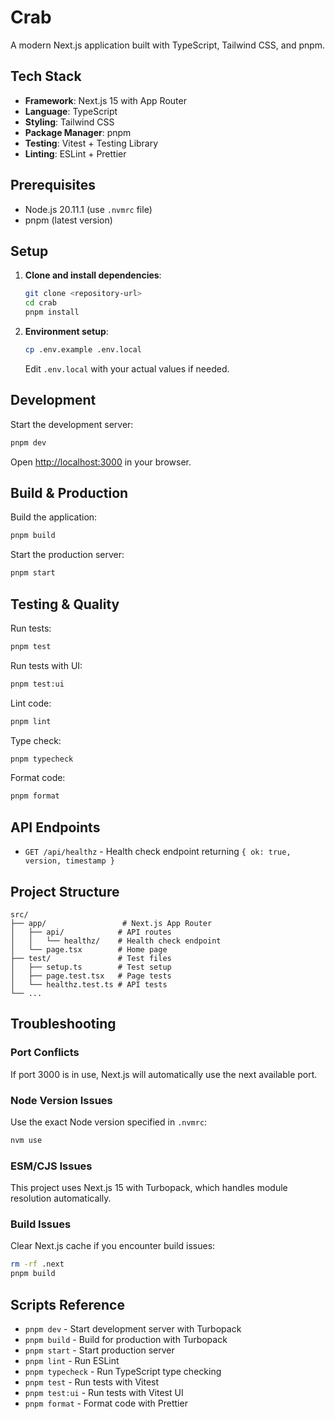 # Crab

A modern Next.js application built with TypeScript, Tailwind CSS, and pnpm.

## Tech Stack

- **Framework**: Next.js 15 with App Router
- **Language**: TypeScript
- **Styling**: Tailwind CSS
- **Package Manager**: pnpm
- **Testing**: Vitest + Testing Library
- **Linting**: ESLint + Prettier

## Prerequisites

- Node.js 20.11.1 (use `.nvmrc` file)
- pnpm (latest version)

## Setup

1. **Clone and install dependencies**:
   ```bash
   git clone <repository-url>
   cd crab
   pnpm install
   ```

2. **Environment setup**:
   ```bash
   cp .env.example .env.local
   ```
   Edit `.env.local` with your actual values if needed.

## Development

Start the development server:
```bash
pnpm dev
```

Open [http://localhost:3000](http://localhost:3000) in your browser.

## Build & Production

Build the application:
```bash
pnpm build
```

Start the production server:
```bash
pnpm start
```

## Testing & Quality

Run tests:
```bash
pnpm test
```

Run tests with UI:
```bash
pnpm test:ui
```

Lint code:
```bash
pnpm lint
```

Type check:
```bash
pnpm typecheck
```

Format code:
```bash
pnpm format
```

## API Endpoints

- `GET /api/healthz` - Health check endpoint returning `{ ok: true, version, timestamp }`

## Project Structure

```
src/
├── app/                 # Next.js App Router
│   ├── api/            # API routes
│   │   └── healthz/    # Health check endpoint
│   └── page.tsx        # Home page
├── test/               # Test files
│   ├── setup.ts        # Test setup
│   ├── page.test.tsx   # Page tests
│   └── healthz.test.ts # API tests
└── ...
```

## Troubleshooting

### Port Conflicts
If port 3000 is in use, Next.js will automatically use the next available port.

### Node Version Issues
Use the exact Node version specified in `.nvmrc`:
```bash
nvm use
```

### ESM/CJS Issues
This project uses Next.js 15 with Turbopack, which handles module resolution automatically.

### Build Issues
Clear Next.js cache if you encounter build issues:
```bash
rm -rf .next
pnpm build
```

## Scripts Reference

- `pnpm dev` - Start development server with Turbopack
- `pnpm build` - Build for production with Turbopack
- `pnpm start` - Start production server
- `pnpm lint` - Run ESLint
- `pnpm typecheck` - Run TypeScript type checking
- `pnpm test` - Run tests with Vitest
- `pnpm test:ui` - Run tests with Vitest UI
- `pnpm format` - Format code with Prettier
